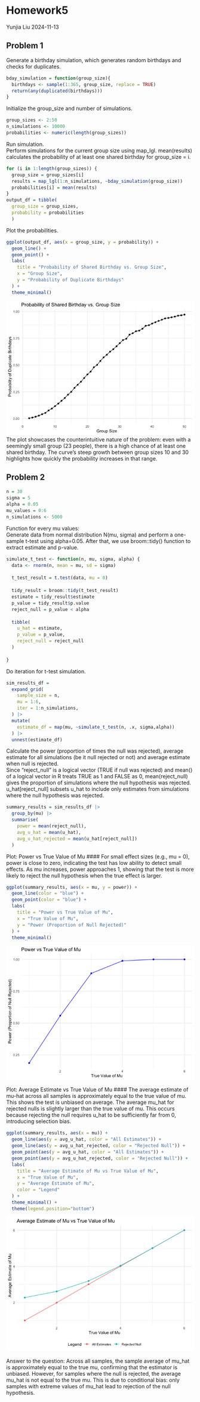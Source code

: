 Homework5
================
Yunjia Liu
2024-11-13

## Problem 1

Generate a birthday simulation, which generates random birthdays and
checks for duplicates.

``` r
bday_simulation = function(group_size){
  birthdays <- sample(1:365, group_size, replace = TRUE)
  return(any(duplicated(birthdays)))
}
```

Initialize the group_size and number of simulations.

``` r
group_sizes <- 2:50
n_simulations <- 10000
probabilities <- numeric(length(group_sizes))
```

Run simulation.  
Perform simulations for the current group size using map_lgl.
mean(results) calculates the probability of at least one shared birthday
for group_size = i.  

``` r
for (i in 1:length(group_sizes)) {
  group_size = group_sizes[i]
  results = map_lgl(1:n_simulations, ~bday_simulation(group_size))
  probabilities[i] = mean(results)
}
output_df = tibble(
  group_size = group_sizes,
  probability = probabilities
  )
```

Plot the probabilities.  

``` r
ggplot(output_df, aes(x = group_size, y = probability)) +
  geom_line() +
  geom_point() +
  labs(
    title = "Probability of Shared Birthday vs. Group Size",
    x = "Group Size",
    y = "Probability of Duplicate Birthdays"
  ) +
  theme_minimal()
```

![](homework5_files/figure-gfm/unnamed-chunk-4-1.png)<!-- --> The plot
showcases the counterintuitive nature of the problem: even with a
seemingly small group (23 people), there is a high chance of at least
one shared birthday. The curve’s steep growth between group sizes 10 and
30 highlights how quickly the probability increases in that range.

## Problem 2

``` r
n = 30
sigma = 5
alpha = 0.05
mu_values = 0:6
n_simulations <- 5000
```

Function for every mu values:  
Generate data from normal distribution N(mu, sigma) and perform a
one-sample t-test using alpha=0.05. After that, we use broom::tidy()
function to extract estimate and p-value.

``` r
simulate_t_test <- function(n, mu, sigma, alpha) {
  data <- rnorm(n, mean = mu, sd = sigma)

  t_test_result = t.test(data, mu = 0)
  
  tidy_result = broom::tidy(t_test_result)
  estimate = tidy_result$estimate
  p_value = tidy_result$p.value
  reject_null = p_value < alpha
  
  tibble(
    u_hat = estimate, 
    p_value = p_value,
    reject_null = reject_null
  )

}
```

Do iteration for t-test simulation.

``` r
sim_results_df = 
  expand_grid(
    sample_size = n,
    mu = 1:6,
    iter = 1:n_simulations,
  ) |> 
  mutate(
    estimate_df = map(mu, ~simulate_t_test(n, .x, sigma,alpha))
  ) |> 
  unnest(estimate_df)
```

Calculate the power (proportion of times the null was rejected), average
estimate for all simulations (be it null rejected or not) and average
estimate when null is rejected.  
Since “reject_null” is a logical vector (TRUE if null was rejected) and
mean() of a logical vector in R treats TRUE as 1 and FALSE as 0,
mean(reject_null) gives the proportion of simulations where the null
hypothesis was rejected.  
u_hat\[reject_null\] subsets u_hat to include only estimates from
simulations where the null hypothesis was rejected.

``` r
summary_results = sim_results_df |>
  group_by(mu) |>
  summarise(
    power = mean(reject_null),                      
    avg_u_hat = mean(u_hat),                        
    avg_u_hat_rejected = mean(u_hat[reject_null])   
  )
```

Plot: Power vs True Value of Mu \#### For small effect sizes (e.g., mu =
0), power is close to zero, indicating the test has low ability to
detect small effects. As mu increases, power approaches 1, showing that
the test is more likely to reject the null hypothesis when the true
effect is larger.

``` r
ggplot(summary_results, aes(x = mu, y = power)) +
  geom_line(color = "blue") +
  geom_point(color = "blue") +
  labs(
    title = "Power vs True Value of Mu",
    x = "True Value of Mu",
    y = "Power (Proportion of Null Rejected)"
  ) +
  theme_minimal()
```

![](homework5_files/figure-gfm/unnamed-chunk-9-1.png)<!-- -->

Plot: Average Estimate vs True Value of Mu \#### The average estimate of
mu-hat across all samples is approximately equal to the true value of
mu. This shows the test is unbiased on average. The average mu_hat for
rejected nulls is slightly larger than the true value of mu. This occurs
because rejecting the null requires u_hat to be sufficiently far from 0,
introducing selection bias.

``` r
ggplot(summary_results, aes(x = mu)) +
  geom_line(aes(y = avg_u_hat, color = "All Estimates")) +
  geom_line(aes(y = avg_u_hat_rejected, color = "Rejected Null")) +
  geom_point(aes(y = avg_u_hat, color = "All Estimates")) +
  geom_point(aes(y = avg_u_hat_rejected, color = "Rejected Null")) +
  labs(
    title = "Average Estimate of Mu vs True Value of Mu",
    x = "True Value of Mu",
    y = "Average Estimate of Mu",
    color = "Legend"
  ) +
  theme_minimal() +
  theme(legend.position="bottom")
```

![](homework5_files/figure-gfm/unnamed-chunk-10-1.png)<!-- -->

Answer to the question: Across all samples, the sample average of mu_hat
is approximately equal to the true mu, confirming that the estimator is
unbiased. However, for samples where the null is rejected, the average
mu_hat is not equal to the true mu. This is due to conditional bias:
only samples with extreme values of mu_hat lead to rejection of the null
hypothesis.

